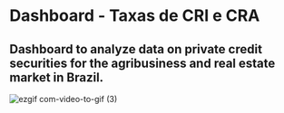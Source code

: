 # Dashboard - Taxas de CRI e CRA

## Dashboard to analyze data on private credit securities for the agribusiness and real estate market in Brazil.

![ezgif com-video-to-gif (3)](https://github.com/carloscorro/taxas_cri_cra/assets/65100808/5af080d0-61bc-4f97-ae83-a2e905f2943d)

